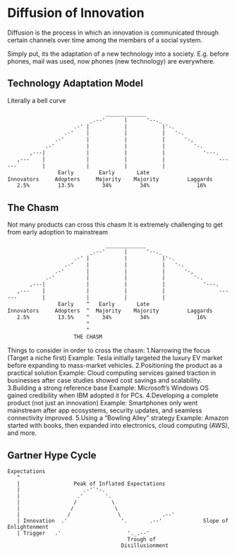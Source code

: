 # Diffusion of Innovation
Diffusion is the process in which an innovation is communicated through 
certain channels over time among the members of a social system.

Simply put, its the adaptation of a new technology into a society.
E.g. before phones, mail was used, now phones (new technology) are 
     everywhere.

## Technology Adaptation Model
Literally a bell curve

```txt
                               _____________
                          _.--'      |      '--._
                     .-' |           |           |'-.
                  .-'    |           |           |   '-.
               .-'       |           |           |      '-,
            .-'          |           |           |         '-.
       ,---|             |           |           |            '---.
   ,---    |             |           |           |                 ---.
---        |             |           |           |                     ---
                Early        Early       Late       
Innovators     Adopters     Majority    Majority         Laggards   
   2.5%         13.5%         34%         34%               16%
```

## The Chasm
Not many products can cross this chasm
It is extremely challenging to get from early adoption to mainstream
```txt
                               _____________
                          _.--'      |      '--._
                     .-' |           |           |'-.
                  .-'    |           |           |   '-.
               .-'       |           |           |      '-,
            .-'          |           |           |         '-.
       ,---|             |           |           |            '---.
   ,---    |             |           |           |                 ---.
---        |             |           |           |                     ---
                Early    ^   Early       Late       
Innovators     Adopters  ^  Majority    Majority         Laggards   
   2.5%         13.5%    ^    34%         34%               16%
                         ^
                         ^
                     THE CHASM
```

Things to consider in order to cross the chasm:
1.Narrowing the focus (Target a niche first)
    Example: Tesla initially targeted the luxury EV market before expanding 
             to mass-market vehicles.
2.Positioning the product as a practical solution
    Example: Cloud computing services gained traction in businesses after 
             case studies showed cost savings and scalability.
3.Building a strong reference base
    Example: Microsoft’s Windows OS gained credibility when IBM adopted it 
             for PCs.
4.Developing a complete product (not just an innovation)
    Example: Smartphones only went mainstream after app ecosystems, security 
             updates, and seamless connectivity improved.
5.Using a “Bowling Alley” strategy
    Example: Amazon started with books, then expanded into electronics, 
             cloud computing (AWS), and more.

## Gartner Hype Cycle

```
Expectations
   ^
   |                 Peak of Inflated Expectations
   |                    .-'`'-.
   |                  .'       '.
   |                 /           \
   |                /             \ 
   |               /               \             .--'
   | Innovation  .'                 '.       .--'             Slope of Enlightenment
   | Trigger   .'                     '._.--'   
                                      Trough of
                                    Disillusionment
```











